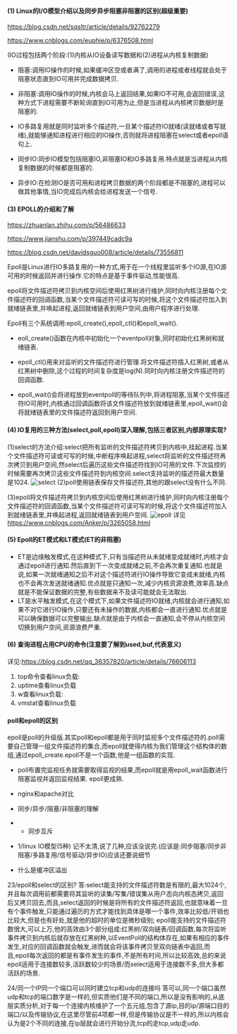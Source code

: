 #### (1) Linux的I/O模型介绍以及同步异步阻塞非阻塞的区别(超级重要)
https://blog.csdn.net/sqsltr/article/details/92762279

https://www.cnblogs.com/euphie/p/6376508.html


(IO过程包括两个阶段:(1)内核从IO设备读写数据和(2)进程从内核复制数据)

* 阻塞:调用IO操作的时候,如果缓冲区空或者满了,调用的进程或者线程就会处于阻塞状态直到IO可用并完成数据拷贝.
* 非阻塞:调用IO操作的时候,内核会马上返回结果,如果IO不可用,会返回错误,这种方式下进程需要不断轮询直到IO可用为止,但是当进程从内核拷贝数据时是阻塞的.
* IO多路复用就是同时监听多个描述符,一旦某个描述符IO就绪(读就绪或者写就绪),就能够通知进程进行相应的IO操作,否则就将进程阻塞在select或者epoll语句上.


* 同步IO:同步IO模型包括阻塞IO,非阻塞IO和IO多路复用.特点就是当进程从内核复制数据的时候都是阻塞的.
* 异步IO:在检测IO是否可用和进程拷贝数据的两个阶段都是不阻塞的,进程可以做其他事情,当IO完成后内核会给进程发送一个信号.


#### (3) EPOLL的介绍和了解
https://zhuanlan.zhihu.com/p/56486633 

https://www.jianshu.com/p/397449cadc9a

https://blog.csdn.net/davidsguo008/article/details/73556811


Epoll是Linux进行IO多路复用的一种方式,用于在一个线程里监听多个IO源,在IO源可用的时候返回并进行操作.它的特点是基于事件驱动,性能很高.

epoll将文件描述符拷贝到内核空间后使用红黑树进行维护,同时向内核注册每个文件描述符的回调函数,当某个文件描述符可读可写的时候,将这个文件描述符加入到就绪链表里,并唤起进程,返回就绪链表到用户空间,由用户程序进行处理.

Epoll有三个系统调用:epoll_create(),epoll_ctl()和epoll_wait().

* eoll_create()函数在内核中初始化一个eventpoll对象,同时初始化红黑树和就绪链表.

* epoll_ctl()用来对监听的文件描述符进行管理.将文件描述符插入红黑树,或者从红黑树中删除,这个过程的时间复杂度是log(N).同时向内核注册文件描述符的回调函数.

* epoll_wait()会将进程放到eventpoll的等待队列中,将进程阻塞,当某个文件描述符IO可用时,内核通过回调函数将该文件描述符放到就绪链表里,epoll_wait()会将就绪链表里的文件描述符返回到用户空间.
#### (4) IO复用的三种方法(select,poll,epoll)深入理解,包括三者区别,内部原理实现?
(1)select的方法介绍:select把所有监听的文件描述符拷贝到内核中,挂起进程.当某个文件描述符可读或可写的时候,中断程序唤起进程,select将监听的文件描述符再次拷贝到用户空间,然select后遍历这些文件描述符找到IO可用的文件.下次监控的时候需要再次拷贝这些文件描述符到内核空间.select支持监听的描述符最大数量是1024.
![select](fig/select.png)
(2)poll使用链表保存文件描述符,其他的跟select没有什么不同.

(3)epoll将文件描述符拷贝到内核空间后使用红黑树进行维护,同时向内核注册每个文件描述符的回调函数,当某个文件描述符可读可写的时候,将这个文件描述符加入到就绪链表里,并唤起进程,返回就绪链表到用户空间.
![epoll](fig/epoll.png)
详见 https://www.cnblogs.com/Anker/p/3265058.html
#### (5) Epoll的ET模式和LT模式(ET的非阻塞)
* ET是边缘触发模式,在这种模式下,只有当描述符从未就绪变成就绪时,内核才会通过epoll进行通知.然后直到下一次变成就绪之前,不会再次重复通知.也就是说,如果一次就绪通知之后不对这个描述符进行IO操作导致它变成未就绪,内核也不会再次发送就绪通知.优点就是只通知一次,减少内核资源浪费,效率高.缺点就是不能保证数据的完整,有些数据来不及读可能就会无法取出.
* LT是水平触发模式,在这个模式下,如果文件描述符IO就绪,内核就会进行通知,如果不对它进行IO操作,只要还有未操作的数据,内核都会一直进行通知.优点就是可以确保数据可以完整输出.缺点就是由于内核会一直通知,会不停从内核空间切换到用户空间,资源浪费严重.
#### (6) 查询进程占用CPU的命令(注意要了解到used,buf,代表意义)
详见:https://blog.csdn.net/qq_36357820/article/details/76606113
1. top命令查看linux负载:
2. uptime查看linux负载
3. w查看linux负载:
4. vmstat查看linux负载


#### poll和epoll的区别
epoll是poll的升级版.其实poll和epoll都是用于同时监视多个文件描述符的.poll需要自己管理一组文件描述符的集合,而epoll就使得内核为我们管理这个结构体的数组,通过epoll_create.epoll不是一个函数,他是一组函数的实现.<br>
* poll布置完监视任务就需要取得监视的结果,而epoll就是用epoll_wait函数进行阻塞监视并返回监视结果.
epoll更成熟.<br>
* nginx和apache对比

* 同步/异步/阻塞/非阻塞的理解
* * 同步互斥
* 1/linux IO模型(5种) 记不太清,说了几种,应该没说完.(应该是:同步阻塞/同步非阻塞/多路复用/信号驱动/异步IO)应该还要说细节

* 什么是缓冲区溢出

23/epoll和select的区别?
答:select能支持的文件描述符数是有限的,最大1024个,并且每次调用前都需要将其监听的读集/写集/错误集从用户态向内核态拷贝,返回后又拷贝回去,而且,select返回的时候是将所有的文件描述符返回,也就意味着一旦有个事件触发,只能通过遍历的方式才能找到具体是哪一个事件,效率比较低/开销也比较大,但是也有好处,就是他的超时的单位是微秒级别;
epoll能支持的文件描述符数很大,可以上万,他的高效由3个部分组成:红黑树/双向链表/回调函数,每次将监听事件拷贝到内核后就存放在红黑树种,以EventPoll的结构体存在,如果有相应的事件发生,对应的回调函数就会触发,进而就会将该事件拷贝至双向链表中返回,而且,epoll每次返回的都是有事件发生的事件,不是所有时间,所以比较高效,总的来说epoll适用于连接数较多,活跃数较少的场景/而select适用于连接数不多,但大多都活跃的场景.

24/同一个IP同一个端口可以同时建立tcp和udp的连接吗
答可以,同一个端口虽然udp和tcp的端口数字是一样的,但实质他们是不同的端口,所以是没有影响的,从底层实质分析,对于每一个连接内核维护了一个五元组,包含了源ip,目的ip/源端口目的端口/以及传输协议,在这里尽管前4项都一样,但是传输协议是不一样的,所以内核会认为是2个不同的连接,在ip层就会进行开始分流,tcp的走tcp,udp走udp.
